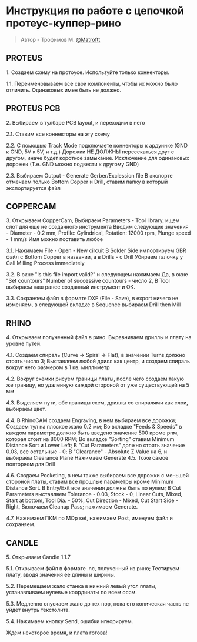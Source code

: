 # Инструкция по работе с цепочкой протеус-куппер-рино

> Автор - Трофимов М. [@Matroftt](https://github.com/Matroftt)


## PROTEUS

1\. Создаем схему на протоусе. Используйте только коннекторы.

1.1\. Переименовываем все свои компоненты, чтобы их можно было отличить. Одинаковых имен быть не должно.

## PROTEUS PCB

2\. Выбираем в тулбаре PCB layout, и переходим в него

2.1\. Ставим все коннекторы на эту схему

2.2\. С помощью Track Mode подключаете коннекторы к ардуинке (GND к GND, 5V к 5V, и т.д.)
     Дорожки НЕ ДОЛЖНЫ пересекаться друг с другом, иначе будет короткое замыкание. 
	Исключение для одинаковых дорожек (Т.е. GND можно подвести к другому GND)
 
2.3\. Выбираем Output - Generate Gerber/Exclession file
     В экспорте отмечаем только Bottom Copper и Drill, ставим папку в который экспортируется файл

## COPPERCAM
  
3\.  Открываем CopperCam, Выбираем Parameters - Tool library, ищем слот для еще не созданного инструмента
    Вводим следующие значения - Diameter - 0.2 mm, Profile: Cylindrical, Rotation: 12000 rpm, Plunge speed - 1 mm/s
    Имя можно поставить любое
    
3.1\. Нажимаем File - Open - New circuit
     В Solder Side импортируем GBR файл с Bottom Copper в названии, а в Drills - с Drill
     Убираем галочку у Call Milling Process immediately
     
3.2\. В окне "Is this file import valid?" и следующем нажимаем Да,
     в окне "Set countours" Number of successive countours - число 2, В Tool выбираем наш ранее созданный инструмент и OK.
     
3.3\.  Сохраняем файл в формате DXF (File - Save), в export ничего не изменяем, в следующей вкладке в Sequence выбираем Drill then Mill

## RHINO

4\. Открываем полученный файл в рино. Выравниваем дриллы и плату на уровне путей.

4.1\. Создаем спираль (Curve -> Spiral -> Flat), в значении Turns должно стоять число 3;
	 Выставляем любой дрилл как центр, и создаем спираль вокруг него размером в 1 кв. миллиметр
  
4.2\. Вокруг схемки рисуем границы платы, после чего создаем такую же границу, но удаленную каждой стороной от уже существующей на 5 мм

4.3\. Выделяем пути, обе границы схем, дриллы со спиралями как слои, выбираем цвет. 

4.4\. В RhinoCAM создаем Engraving, в нем выбираем все дорожки;
     Создаем тул на плоское жало 0.2 мм;
     Во вкладке "Feeds & Speeds" в каждом параметре должно быть введено значение 500 кроме рпм, которая стоит на 8000 RPM;
     Во вкладке "Sorting" ставим Minimum Distance Sort и Lower Left;
     В "Cut Parameters" должно стоять значение 0.03, все остальные - 0;
     В "Clearance" - Absolute Z Value на 6, и выбираем Clearance Plane
     Нажимаем Generate
4.5\. Тоже самое повторяем для Drill

4.6\. Создаем Pocketing, в нем также выбираем все дорожки с меньшей стороной платы, ставим все прошлые параметры кроме Minimum Distance Sort.
      В Entry/Exit все значения должны быть по нулям;
      В Cut Parameters выставляем Tolerance - 0.03, Stock - 0, Linear Cuts, Mixed, Start at bottom, Tool Dia. - 50%,  Cut Direction - Mixed, Cut Start Side - Right, Включаем Cleanup Pass;
      нажимаем Generate.

4.7\. Нажимаем ПКМ по MOp set, нажимаем Post, именуем файл и сохраняем.


## CANDLE

5\.   Открываем Candle 1.1.7

5.1\. Открываем файл в формате .nc, полученный из рино; Тестируем плату, вводя значения ее длины и ширины.

5.2\. Перемещаем жало станка в нижний левый угол платы, устанавливаем нулевые координаты по всем осям.

5.3\. Медленно опускаем жало до тех пор, пока его коническая часть не уйдет внутрь текстолита.

5.4\. Нажимаем кнопку Send, ошибки игнорируем.

Ждем некоторое время, и плата готова!

